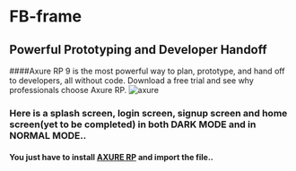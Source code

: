 # FB-frame
## Powerful Prototyping and Developer Handoff
####Axure RP 9 is the most powerful way to plan, prototype, and hand off to developers, all without code. Download a free trial and see why professionals choose Axure RP.
![axure](https://www.axure.com/wp-content/webp-express/webp-images/doc-root/wp-content/uploads/fly-images/114/temp_well-defined-problems@2x-1508x1306.png.webp)

### Here is a splash screen, login screen, signup screen and home screen(yet to be completed) in both DARK MODE and in NORMAL MODE..
#### You just have to install [AXURE RP](https://www.axure.com/download) and import the file..
